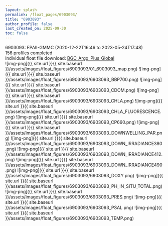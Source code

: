 ```yaml
---
layout: splash
permalink: /float_pages/6903093/
title: "6903093"
author_profile: false
last_created_on: 2025-09-30
toc: false
---
```

 
6903093: FPAII-GMMC (2020-12-22T16:46 to 2023-05-24T17:48)\
156 profiles completed\
Individual float file download: [BGC_Argo_Plus_Global](https://ftp.soest.hawaii.edu/bgc_argo_plus/Individual_Floats/outliers_removed/6903093_Sprof_processed.nc)\
![img-png]({{ site.url }}{{ site.baseurl }}/assets/images/float_figures/6903093/01_6903093_map.png)
![img-png]({{ site.url }}{{ site.baseurl }}/assets/images/float_figures/6903093/6903093_BBP700.png)
![img-png]({{ site.url }}{{ site.baseurl }}/assets/images/float_figures/6903093/6903093_CDOM.png)
![img-png]({{ site.url }}{{ site.baseurl }}/assets/images/float_figures/6903093/6903093_CHLA.png)
![img-png]({{ site.url }}{{ site.baseurl }}/assets/images/float_figures/6903093/6903093_CHLA_FLUORESCENCE.png)
![img-png]({{ site.url }}{{ site.baseurl }}/assets/images/float_figures/6903093/6903093_CP660.png)
![img-png]({{ site.url }}{{ site.baseurl }}/assets/images/float_figures/6903093/6903093_DOWNWELLING_PAR.png)
![img-png]({{ site.url }}{{ site.baseurl }}/assets/images/float_figures/6903093/6903093_DOWN_IRRADIANCE380.png)
![img-png]({{ site.url }}{{ site.baseurl }}/assets/images/float_figures/6903093/6903093_DOWN_IRRADIANCE412.png)
![img-png]({{ site.url }}{{ site.baseurl }}/assets/images/float_figures/6903093/6903093_DOWN_IRRADIANCE490.png)
![img-png]({{ site.url }}{{ site.baseurl }}/assets/images/float_figures/6903093/6903093_DOXY.png)
![img-png]({{ site.url }}{{ site.baseurl }}/assets/images/float_figures/6903093/6903093_PH_IN_SITU_TOTAL.png)
![img-png]({{ site.url }}{{ site.baseurl }}/assets/images/float_figures/6903093/6903093_PRES.png)
![img-png]({{ site.url }}{{ site.baseurl }}/assets/images/float_figures/6903093/6903093_PSAL.png)
![img-png]({{ site.url }}{{ site.baseurl }}/assets/images/float_figures/6903093/6903093_TEMP.png)
